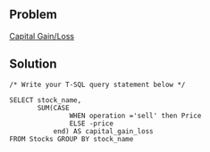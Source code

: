 ## Problem

[Capital Gain/Loss](https://leetcode.com/problems/capital-gainloss/)

## Solution 

    /* Write your T-SQL query statement below */

    SELECT stock_name, 
           SUM(CASE 
                   WHEN operation ='sell' then Price 
                   ELSE -price 
               end) AS capital_gain_loss 
    FROM Stocks GROUP BY stock_name
